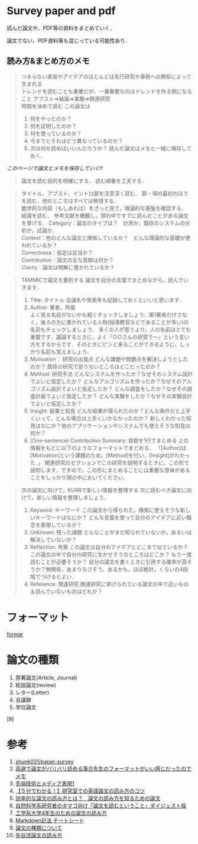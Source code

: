 # Survey paper and pdf
読んだ論文や、PDF等の資料をまとめていく．

論文でない、PDF資料等も混じっている可能性あり．
<!--
![代替テキスト](画像のURL)

>引用
-->
## 読み方&まとめ方のメモ


>つまらない実装やアイデアのほとんどは先行研究や事例への無知によって生まれる  
>トレンドを読むことも重要だが、一番重要なのはドレンドを作る側になること
 >アブスト=>結論=>実験=>関連研究  
 >時間を決めて読む
 >この論文は
 >1. 何をやったのか？
 >2. 何を証明したのか？
 >3. 何を使っているのか？
 >4. 今までとそれはどう異なっているのか？
 >5. 次は何を読めばいいんだろうか？
 >読んだ論文はメモと一緒に保存しておく．

 *このページで論文とメモを保存していく!!*  


 >論文を読む目的を明確にする．
 >読む順番を工夫する．


 >タイトル、アブスト、イントロ部を注意深く読む．
 >節・項の最初のほうを読む．他のところはすべては無視する．  
 >数学的な内容（もしあれば）をざっと見て，理論的な基盤を確認する．
 >結論を読む．
 >参考文献を概観し，頭の中ですでに読んだことがある論文を挙げる．
 >Category：論文のタイプは？　計測か、既存のシステムの分析か，試論か．  
 >Context：他のどんな論文と関係しているか？　どんな理論的な基礎が使われているか？  
 >Correctness：仮定は妥当か？  
 >Contribution：論文の主な貢献は何か？  
 >Clarity：論文は明解に書かれているか？

 >TAMMICで論文を要約する
 >論文を自分の言葉でまとめながら，読んでいきます．
 >1. Title: タイトル
 >会議名や発表年も記録しておくといいと思います．
 >1. Author: 著者，所属<br>
 >よく見る名前がないかも軽くチェックしましょう．第1著者だけでなく，後ろの方に書かれている人物(指導教官などであることが多い)の名前もチェックしましょう．
 >多くの人が思うより，人の名前はとても重要です．議論するときに，よく「○○さんの研究で～」という言い方をするからです．そのときにピンと来ることができるように，しっかり名前も覚えましょう．
 >1. Motivation： 研究の出発点
 >どんな課題や問題点を解決しようとしたのか？
 >既存の研究で足りないところはどこだったのか？
 >1. Method: 研究手法
 >どんなシステムを作ったか？なぜそのシステム設計でよいと仮定したか？
 >どんなアルゴリズムを作ったか？なぜそのアルゴリズム設計でよいと仮定したか？
 >どんな調査をしたか？なぜその調査計画でよいと仮定したか？
 >どんな実験をしたか？なぜその実験設計でよいと仮定したか？
 >1. Insight: 結果と知見
 >どんな結果が得られたのか？どんな条件だと上手くいって，どんな場合は上手くいかなかったのか？
 >新しくわかった知見はなにか？他のアプリケーションやシステムでも使えそうな知見は何か？
 >1. (One-sentence) Contribution Summary: 貢献を1行でまとめる
 >上の情報をもとに以下のようなフォーマットでまとめる．
 >「[Author]は[Motivation]という課題のため，[Method]を行い，[Insight]がわかった．」
 >関連研究のセクションでこの研究を説明するときに，この形で説明します．ですので，この形にまとめることには重要な意味があることをしっかり頭の中においてください．

 >次の論文に向けて，KURRで新しい情報を整理する
 >次に読むべき論文に向けて，新しい情報を整理しましょう．
 >1. Keyword: キーワード
 >この論文から得られた，検索に使えそうな新しいキーワードはなにか？
 >どんな言葉を使って自分のアイデアに近い概念を表現しているか？
 >1. Unknown: 残った課題
 >どんなことがまだ知られていないか，あるいは解決していないか？
 >1. Reflection: 考察
 >この論文は自分のアイデアとどこまで似ているか？
 >この論文の中で自分の研究に生かせそうなところはどこか？
 >もう一度読むことが必要そうか？
 >自分の論文を書くときに引用する確率が高そうか？無関係，あまりなさそう，あるかも，ほぼ絶対，くらいの4段階でつけるとよい．
 >1. Reference: 関連研究
 >関連研究に挙げられている論文の中で近いもの＆読んでいないものはどれか？

# フォーマット
[format](README.md)  

# 論文の種類  

1. 原著論文(Article, Journal)  
2. 総説論文(review)  
3. レター(Letter)  
4. 会議録  
5. 学位論文  

[9]
# 参考  
 1. [shunk031/paper-survey](https://github.com/shunk031/paper-survey)  
 2. [高速で論文がバリバリ読める落合先生のフォーマットがいい感じだったのでメモ](http://lafrenze.hatenablog.com/entry/2015/08/04/120205)  
 3. [先端技術とメディア表現1](https://www.slideshare.net/Ochyai/1-ftma15)  
 4. [【５分でわかる！】研究室での英語論文の読み方のコツ](https://rabotiku-sato.com/entry/2016/11/29/020928/)
 5. [効率的な論文の読み方とは？　論文の読み方を知るための論文](https://hikaru1122.hatenadiary.jp/entry/ronbun-no-yomikata)
 6. [自然科学系研究者のタマゴ向け「論文を読むということ」ダイジェスト版](http://www.chem.waseda.ac.jp/koide/20160108.pdf)  
 7. [工学系大学4年生のための論文の読み方](https://www.slideshare.net/ychtanaka/4-89034938)
 8. [Markdown記法 チートシート](https://qiita.com/Qiita/items/c686397e4a0f4f11683d)  
 9. [論文の種類について](https://www.lib.hokudai.ac.jp/uploads/2018/02/3-30_%E8%AB%96%E6%96%87%E3%81%AE%E7%A8%AE%E9%A1%9E%E3%81%AB%E3%81%A4%E3%81%84%E3%81%A6v1.0.pdf) 
 10. [矢谷流論文の読み方](https://iis-lab.org/misc/paperreading/)

